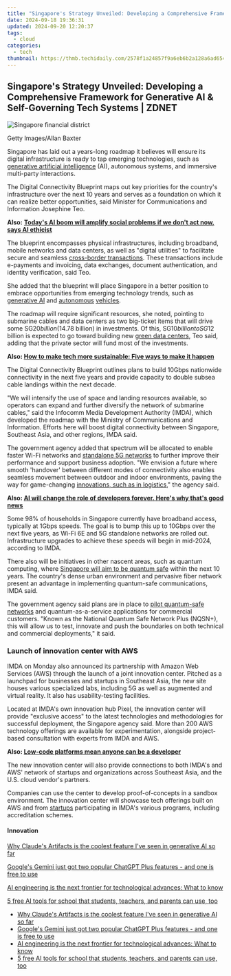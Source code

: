 ```yaml
---
title: "Singapore's Strategy Unveiled: Developing a Comprehensive Framework for Generative AI & Self-Governing Tech Systems | ZDNET"
date: 2024-09-18 19:36:31
updated: 2024-09-20 12:20:37
tags:
  - cloud
categories:
  - tech
thumbnail: https://thmb.techidaily.com/2578f1a24857f9a6eb6b2a128a6ad654566c55aa5ea03b53b5e2dc79ce42b7e1.jpg
---
```


## Singapore's Strategy Unveiled: Developing a Comprehensive Framework for Generative AI & Self-Governing Tech Systems | ZDNET

![Singapore financial district](https://www.zdnet.com/a/img/resize/fccfdee481d070ff346efeda8ddecb01ec745894/2023/06/06/c440993d-c081-419a-8e99-fa6ca3d33864/gettyimages-601843233.jpg?auto=webp&width=1280)

Getty Images/Allan Baxter

Singapore has laid out a years-long roadmap it believes will ensure its digital infrastructure is ready to tap emerging technologies, such as [generative artificial intelligence](https://www.zdnet.com/article/what-is-generative-ai-and-why-is-it-so-popular-heres-everything-you-need-to-know/) (AI), autonomous systems, and immersive multi-party interactions. 

The Digital Connectivity Blueprint maps out key priorities for the country's infrastructure over the next 10 years and serves as a foundation on which it can realize better opportunities, said Minister for Communications and Information Josephine Teo. 

**Also:** [**Today's AI boom will amplify social problems if we don't act now, says AI ethicist**](https://www.zdnet.com/article/todays-ai-boom-will-amplify-social-problems-if-we-dont-act-now-says-ai-ethicist/)

The blueprint encompasses physical infrastructures, including broadband, mobile networks and data centers, as well as "digital utilities" to facilitate secure and seamless [cross-border transactions](https://www.zdnet.com/finance/banking/five-asean-nations-ink-pact-to-ease-cross-border-payments/). These transactions include e-payments and invoicing, data exchanges, document authentication, and identity verification, said Teo. 

She added that the blueprint will place Singapore in a better position to embrace opportunities from emerging technology trends, such as [generative AI](https://www.zdnet.com/article/singapore-puts-ai-on-the-cloud-to-boost-public-sector-deployment/) and [autonomous](https://www.zdnet.com/article/singapore-sends-robot-couriers-out-for-delivery/) [vehicles](https://www.zdnet.com/article/first-commercial-autonomous-bus-services-hit-singapore-roads/). 

The roadmap will require significant resources, she noted, pointing to submarine cables and data centers as two big-ticket items that will drive some SG$20 billion ($14.78 billion) in investments. Of this, SG$10 billion to SG$12 billion is expected to go toward building new [green data centers](https://www.zdnet.com/article/singapore-wants-only-data-centres-that-are-efficient/), Teo said, adding that the private sector will fund most of the investments. 

**Also: [How to make tech more sustainable: Five ways to make it happen](https://www.zdnet.com/home-and-office/sustainability/how-to-make-tech-more-sustainable-five-practical-ways-to-make-it-happen/)**

The Digital Connectivity Blueprint outlines plans to build 10Gbps nationwide connectivity in the next five years and provide capacity to double subsea cable landings within the next decade. 

"We will intensify the use of space and landing resources available, so operators can expand and further diversify the network of submarine cables," said the Infocomm Media Development Authority (IMDA), which developed the roadmap with the Ministry of Communications and Information. Efforts here will boost digital connectivity between Singapore, Southeast Asia, and other regions, IMDA said. 

The government agency added that spectrum will be allocated to enable faster Wi-Fi networks and [standalone 5G networks](https://www.zdnet.com/article/singtel-claims-95-standalone-5g-coverage-eyes-enterprise-uptake/) to further improve their performance and support business adoption. "We envision a future where smooth 'handover' between different modes of connectivity also enables seamless movement between outdoor and indoor environments, paving the way for game-changing [innovations, such as in logistics](https://www.zdnet.com/article/singapore-government-kicks-off-5g-trials-across-multiple-sectors/)," the agency said. 

**Also: [AI will change the role of developers forever. Here's why that's good news](https://www.zdnet.com/article/ai-will-change-the-role-of-developers-forever-heres-why-thats-good-news/)**

Some 98% of households in Singapore currently have broadband access, typically at 1Gbps speeds. The goal is to bump this up to 10Gbps over the next five years, as Wi-Fi 6E and 5G standalone networks are rolled out. Infrastructure upgrades to achieve these speeds will begin in mid-2024, according to IMDA. 

There also will be initiatives in other nascent areas, such as quantum computing, where [Singapore will aim to be quantum safe](https://www.zdnet.com/article/singapore-ups-investment-in-quantum-computing-to-stay-ahead-of-security-threats/) within the next 10 years. The country's dense urban environment and pervasive fiber network present an advantage in implementing quantum-safe communications, IMDA said. 

The government agency said plans are in place to [pilot quantum-safe networks](https://www.zdnet.com/article/singapore-to-build-quantum-safe-network-for-critical-infrastructure-trials/) and quantum-as-a-service applications for commercial customers. "Known as the National Quantum Safe Network Plus (NQSN+), this will allow us to test, innovate and push the boundaries on both technical and commercial deployments," it said. 

### Launch of innovation center with AWS

IMDA on Monday also announced its partnership with Amazon Web Services (AWS) through the launch of a joint innovation center. Pitched as a launchpad for businesses and startups in Southeast Asia, the new site houses various specialized labs, including 5G as well as augmented and virtual reality. It also has usability-testing facilities. 

Located at IMDA's own innovation hub Pixel, the innovation center will provide "exclusive access" to the latest technologies and methodologies for successful deployment, the Singapore agency said. More than 200 AWS technology offerings are available for experimentation, alongside project-based consultation with experts from IMDA and AWS. 

**Also: [Low-code platforms mean anyone can be a developer](https://www.zdnet.com/article/low-code-platforms-mean-anyone-can-be-a-developer-and-maybe-a-data-scientist-too/)**

The new innovation center will also provide connections to both IMDA's and AWS' network of startups and organizations across Southeast Asia, and the U.S. cloud vendor's partners. 

Companies can use the center to develop proof-of-concepts in a sandbox environment. The innovation center will showcase tech offerings built on AWS and from [startups](https://www.zdnet.com/article/singapore-tech-firms-offered-acceleration-scheme-to-expand-in-australia/) participating in IMDA's various programs, including accreditation schemes. 

#### Innovation

[Why Claude's Artifacts is the coolest feature I've seen in generative AI so far](https://www.zdnet.com/article/why-claudes-artifacts-is-the-coolest-feature-ive-seen-in-generative-ai-so-far/ "Why Claude's Artifacts is the coolest feature I've seen in generative AI so far")

[Google's Gemini just got two popular ChatGPT Plus features - and one is free to use](https://www.zdnet.com/article/googles-gemini-just-got-two-popular-chatgpt-plus-features-and-one-is-free-to-use/ "Google's Gemini just got two popular ChatGPT Plus features - and one is free to use")

[AI engineering is the next frontier for technological advances: What to know](https://www.zdnet.com/article/ai-engineering-is-the-next-frontier-for-technological-advances-what-you-need-to-know/ "AI engineering is the next frontier for technological advances: What to know")

[5 free AI tools for school that students, teachers, and parents can use, too](https://www.zdnet.com/article/5-free-ai-tools-for-school-that-students-teachers-and-parents-can-use-too/ "5 free AI tools for school that students, teachers, and parents can use, too")

* [Why Claude's Artifacts is the coolest feature I've seen in generative AI so far](https://www.zdnet.com/article/why-claudes-artifacts-is-the-coolest-feature-ive-seen-in-generative-ai-so-far/ "Why Claude's Artifacts is the coolest feature I've seen in generative AI so far")
* [Google's Gemini just got two popular ChatGPT Plus features - and one is free to use](https://www.zdnet.com/article/googles-gemini-just-got-two-popular-chatgpt-plus-features-and-one-is-free-to-use/ "Google's Gemini just got two popular ChatGPT Plus features - and one is free to use")
* [AI engineering is the next frontier for technological advances: What to know](https://www.zdnet.com/article/ai-engineering-is-the-next-frontier-for-technological-advances-what-you-need-to-know/ "AI engineering is the next frontier for technological advances: What to know")
* [5 free AI tools for school that students, teachers, and parents can use, too](https://www.zdnet.com/article/5-free-ai-tools-for-school-that-students-teachers-and-parents-can-use-too/ "5 free AI tools for school that students, teachers, and parents can use, too")

<ins class="adsbygoogle"
     style="display:block"
     data-ad-format="autorelaxed"
     data-ad-client="ca-pub-7571918770474297"
     data-ad-slot="1223367746"></ins>



<ins class="adsbygoogle"
     style="display:block"
     data-ad-client="ca-pub-7571918770474297"
     data-ad-slot="8358498916"
     data-ad-format="auto"
     data-full-width-responsive="true"></ins>
